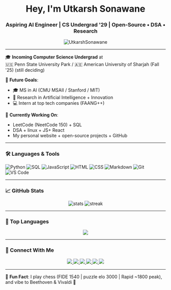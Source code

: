 <h1 align="center">Hey, I'm Utkarsh Sonawane</h1>
<h3 align="center">Aspiring AI Engineer | CS Undergrad '29 | Open-Source • DSA • Research</h3>

<p align="center">
  <img src="https://komarev.com/ghpvc/?username=UtkarshSonawane&label=Profile%20views&color=0e75b6&style=flat" alt="UtkarshSonawane" />
</p>

---

🎓 **Incoming Computer Science Undergrad** at  
🇺🇸 Penn State University Park / 🇦🇪 American University of Sharjah (Fall '25) (still deciding)

🧠 **Future Goals**:  
- 🎓 MS in AI (CMU MSAII / Stanford / MIT)  
- 🧪 Research in Artificial Intelligence + Innovation  
- 💻 Intern at top tech companies (FAANG++)

📍 **Currently Working On**:
- LeetCode (NeetCode 150) + SQL
- DSA + linux + JS+ React 
- My personal website + open-source projects + GitHub

---

### 🛠 Languages & Tools

![Python](https://img.shields.io/badge/Python-3776AB?style=flat&logo=python&logoColor=white)
![SQL](https://img.shields.io/badge/SQL-3E8E41?style=flat&logo=postgresql&logoColor=white) <!-- Adjusted for better contrast -->
![JavaScript](https://img.shields.io/badge/JavaScript-F7DF1E?style=flat&logo=javascript&logoColor=black)
![HTML](https://img.shields.io/badge/HTML5-E34F26?style=flat&logo=html5&logoColor=white)
![CSS](https://img.shields.io/badge/CSS3-1572B6?style=flat&logo=css3&logoColor=white)
![Markdown](https://img.shields.io/badge/Markdown-000000?style=flat&logo=markdown&logoColor=white)
![Git](https://img.shields.io/badge/Git-F05032?style=flat&logo=git&logoColor=white) <!-- Adjusted for visibility -->
![VS Code](https://img.shields.io/badge/VS_Code-007ACC?style=flat&logo=visual-studio-code&logoColor=white) <!-- Fixed for VS Code logo -->

---

### 📈 GitHub Stats

<p align="center">
  <img src="https://github-readme-stats.vercel.app/api?username=UtkarshSonawane&show_icons=true&theme=radical" alt="stats" />
  <img src="https://github-readme-streak-stats.herokuapp.com/?user=UtkarshSonawane&theme=radical" alt="streak" />
</p>

---

### 🧠 Top Languages

<p align="center">
  <img src="https://github-readme-stats.vercel.app/api/top-langs/?username=UtkarshSonawane&layout=compact&theme=radical" />
</p>

---

### 🔗 Connect With Me

<p align="center">
  <a href="https://utkarsh-sonawane.github.io/" target="_blank">
    <img src="https://img.shields.io/badge/-Website-000000?style=flat&logo=About.me&logoColor=white" />
  </a>
  <a href="https://www.linkedin.com/in/utkarsh-sonawane-0aa993280/" target="_blank">
    <img src="https://img.shields.io/badge/-LinkedIn-0077B5?style=flat&logo=linkedin&logoColor=white" />
  </a>
  <a href="https://github.com/utkarsh-sonawane" target="_blank">
    <img src="https://img.shields.io/badge/-GitHub-181717?style=flat&logo=github&logoColor=white" />
  </a>
  <a href="https://discord.com/users/nottekcrec" target="_blank">
    <img src="https://img.shields.io/badge/-Discord-7289DA?style=flat&logo=discord&logoColor=white" />
  </a>
  <a href="https://www.goodreads.com/user/show/85039206-tekcrec" target="_blank">
    <img src="https://img.shields.io/badge/-Goodreads-5D6A6A?style=flat&logo=goodreads&logoColor=white" />
  </a>
  <a href="mailto:utkarshsonawane67@gmail.com" target="_blank">
    <img src="https://img.shields.io/badge/-Gmail-D14836?style=flat&logo=gmail&logoColor=white" />
  </a>
</p>

---

🧩 **Fun Fact**: I play chess (FIDE 1540 | puzzle elo 3000 | Rapid ~1800 peak), and vibe to Beethoven & Vivaldi 🎼
